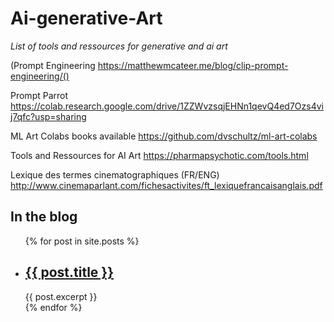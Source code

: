 # Ai-generative-Art
*List of tools and ressources for generative and ai art*

(Prompt Engineering https://matthewmcateer.me/blog/clip-prompt-engineering/()

Prompt Parrot
https://colab.research.google.com/drive/1ZZWvzsqjEHNn1qevQ4ed7Ozs4vij7qfc?usp=sharing

ML Art Colabs books available
https://github.com/dvschultz/ml-art-colabs

Tools and Ressources for AI Art
https://pharmapsychotic.com/tools.html

Lexique des termes cinematographiques (FR/ENG)
http://www.cinemaparlant.com/fichesactivites/ft_lexiquefrancaisanglais.pdf


## In the blog

<ul>
  {% for post in site.posts %}
    <li>
      <h2><a href="{{ post.url }}">{{ post.title }}</a></h2>
      {{ post.excerpt }}
    </li>
  {% endfor %}
</ul>